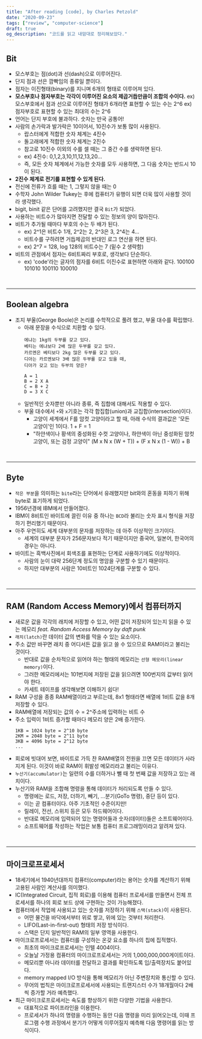 ```yaml
---
title: "After reading [code], by Charles Petzold"
date: "2020-09-23"
tags: ["review", "computer-science"]
draft: true
og_description: "코드를 읽고 내맘대로 정리해보았다."
---
```


## Bit

- 모스부호는 점(dot)과 선(dash)으로 이루어진다.
- 단지 점과 선은 깜빡임의 종류일 뿐이다.
- 점자는 이진형태(binary)를 지니며 6개의 형태로 이루어져 있다.
- **모스부호나 점자부호는 각각이 이루어진 요소의 제곱거듭만큼이 조합의 수이다.**
  ex) 모스부호에서 점과 선으로 이루어진 형태가 6개라면 표현할 수 있는 수는 2^6
  ex) 점자부호로 표현할 수 있는 최대의 수는 2^6
- 언어는 단지 부호에 불과하다. 숫자는 만국 공통어!
- 사람의 손가락과 발가락은 10이어서, 10진수가 보통 많이 사용된다.
   - 랍스터에게 적합한 숫자 체계는 4진수
   - 돌고래에게 적합한 숫자 체계는 2진수
   - 참고로 10진수 이외의 수를 셀 때는 그 중간 수를 생략하면 된다.
   - ex) 4진수: 0,1,2,3,10,11,12,13,20...
   - 즉, 모든 숫자 체계에서 가능한 숫자를 모두 사용하면, 그 다음 숫자는 반드시 10이 된다.
- **2진수 체계로 전기를 표현할 수 있게 된다.**
- 전신에 전류가 흐를 때는 1, 그렇지 않을 때는 0
- 수학자 John Wilder Tukey는 후에 컴퓨터가 유행이 되면 더욱 많이 사용할 것이라 생각했다.
- bigit, binit 같은 단어를 고려했지만 결국 `Bit`가 되었다.
- 사용하는 비트수가 많아지면 전달할 수 있는 정보의 양이 많아진다.
- 비트가 추가될 때마다 부호의 수는 두 배가 된다.
  - ex) 2^1은 비트수 1개, 2^2는 2, 2^3은 3, 2^4는 4...
  - 비트수를 구하려면 거듭제곱의 반대인 로그 연산을 하면 된다.
  - ex) 2^7 = 128, log 128의 비트수는 7 (밑수 2 생략함)
- 비트의 관점에서 점자는 6비트짜리 부호로, 생각보다 단순하다.
  - ex) 'code'라는 글자의 점자를 6비트 이진수로 표현하면 아래와 같다.
    100100 101010 100110 100010

<br />
<hr />

## Boolean algebra
- 조지 부울(George Boole)은 논리를 수학적으로 풀려 했고, 부울 대수를 확립했다.
  - 아래 문장을 수식으로 치환할 수 있다.
    ```text
    에냐는 1kg의 두부를 갖고 있다.
    베티는 에냐보다 2배 많은 두부를 갖고 있다.
    카르멘은 베티보다 2kg 많은 두부를 갖고 있다.
    디아는 카르멘보다 3배 많은 두부를 갖고 있을 때,
    디아가 갖고 있는 두부의 양은?

    A = 1
    B = 2 X A
    C = B + 2
    D = 3 X C
    ```
  - 일반적인 숫자뿐만 아니라 종류, 즉 집합에 대해서도 적용할 수 있다.
  - 부울 대수에서 `+`와 `x`기호는 각각 합집합(union)과 교집합(intersection)이다.
    - 고양이 세계에서 F를 암컷 고양이라고 할 때, 아래 수식의 결과값은 '모든 고양이'인 1이다.
      1 + F = 1
    - "하얀색이나 황색의 중성화된 수컷 고양이나, 하얀색이 아닌 중성화된 암컷 고양이, 또는 검정 고양이"
      (M x N x (W + T)) + (F x N x (1 - W)) + B

<br />
<hr />

## Byte
- `작은 부분`을 의미하는 `bite`라는 단어에서 유래했지만 bit와의 혼동을 피하기 위해 byte로 표기하게 되었다.
- 1956년경에 IBM에서 만들어졌다.
- IBM이 8비트인 바이트에 끌린 이유 중 하나는 `BCD`라 불리는 숫자 표시 형식을 저장하기 편리했기 때문이다.
- 아주 우연히도 세계 대부분의 문자를 저장하는 데 아주 이상적인 크기이다.
  - 세계의 대부분 문자가 256문자보다 적기 때문이지만 중국어, 일본어, 한국어의 경우는 아니다.
- 바이트는 흑백사진에서 회색조를 표현하는 단계로 사용하기에도 이상적이다.
  - 사람의 눈이 대략 256단계 정도의 명암을 구분할 수 있기 때문이다.
  - 하지만 대부분의 사람은 10비트인 1024단계를 구분할 수 있다.


<br />
<hr />

## RAM (Random Access Memory)에서 컴퓨터까지
- 새로운 값을 각각의 래치에 저장할 수 있고, 어떤 값이 저장되어 있는지 읽을 수 있는 메모리
  _feat. Random Access Memory by daft punk_
- `래치(latch)`란 데이터 값의 변화를 막을 수 있는 요소이다.
- 주소 값만 바꾸면 래치 중 어디서든 값을 읽고 쓸 수 있으므로 RAM이라고 불리는 것이다.
  - 반대로 값을 순차적으로 읽어야 하는 형태의 메모리는 `선형 메모리(linear memory)`이다.
  - 그러한 메모리에서는 101번지에 저장된 값을 읽으려면 100번지의 값부터 읽어야 한다.
  - 카세트 테이프를 생각해보면 이해하기 쉽다!
- RAM 구성을 종종 RAM배열이라고 부르는데, 8x1 형태라면 배열에 1비트 값을 8개 저장할 수 있다.
- RAM배열에 저장되는 값의 수 = 2^주소에 입력하는 비트 수
- 주소 입력이 1비트 증가할 때마다 메모리 양은 2배 증가한다.
  ```text
  1KB = 1024 byte = 2^10 byte
  2KM = 2048 byte = 2^11 byte
  3KB = 4096 byte = 2^12 byte
  ...
  ```
- 회로에 빗대어 보면, 바이트로 가득 찬 RAM배열의 전원을 끄면 모든 데이터가 사라지게 된다. 이것이 바로 RAM이 휘발성 메모리라고 불리는 이유다.
- `누산기(accumulator)`는 일련의 수를 더하거나 뺄 때 첫 번째 값을 저장하고 있는 래치이다.
- 누산기와 RAM을 조합해 명령을 통해 데이터가 처리되도록 만들 수 있다.
  - 명령에는 로드, 저장, 더하기, 빼기, ...분기(GoTo 명령), 중단 등이 있다.
  - 이는 곧 컴퓨터이다. 아주 기초적인 수준이지만!
  - 릴레이, 전선, 스위치 등은 모두 하드웨어이다.
  - 반대로 메모리에 입력되어 있는 명령어들과 숫자(데이터)들은 소프트웨어이다.
  - 소프트웨어를 작성하는 작업은 보통 컴퓨터 프로그래밍이라고 알려져 있다.


<br />
<hr />

## 마이크로프로세서
- 18세기에서 1940년대까지 컴퓨터(computer)라는 용어는 숫자를 계산하기 위해 고용된 사람인 계산사를 의미했다.
- IC(Integrated Circuit, 집적 회로)를 이용해 컴퓨터 프로세서를 만들면서 전체 프로세서를 하나의 회로 보드 상에 구현하는 것이 가능해졌다.
- 컴퓨터에서 작업에 사용되고 있는 숫자를 저장하기 위해 `스택(stack)`이 사용된다.
  - 어떤 물건을 바닥에서부터 위로 쌓고, 위에 있는 것부터 처리한다.
  - LIFO(Last-in-first-out) 형태의 저장 방식이다.
  - 스택은 단지 일반적인 RAM의 일부 영역을 사용한다.
- 마이크로프로세서는 컴퓨터를 구성하는 온갖 요소를 하나의 칩에 집적했다.
  - 최초의 마이크로프로세서는 인텔 4004이다.
  - 오늘날 가정용 컴퓨터의 마이크로프로세서는 거의 1,000,000,000게이트이다.
  - 메모리뿐 아니라 데이터를 전달하고 결과를 확인하도록 입/출력장치도 붙어있다.
  - memory mapped I/O 방식을 통해 메모리가 아닌 주변장치와 통신할 수 있다.
  - 무어의 법칙은 마이크로프로세서에 사용되는 트랜지스터 수가 18개월마다 2배씩 증가할 거라 예측했다.
- 최근 마이크로프로세서는 속도를 향상하기 위한 다양한 기법을 사용한다.
  - 대표적으로 파이프라인을 이용한다.
  - 프로세서가 하나의 명령을 수행하는 동안 다음 명령을 미리 읽어오는데, 이때 프로그램 수행 과정에서 분기가 어떻게 이루어질지 예측해 다음 명령어를 읽는 방식이다.
